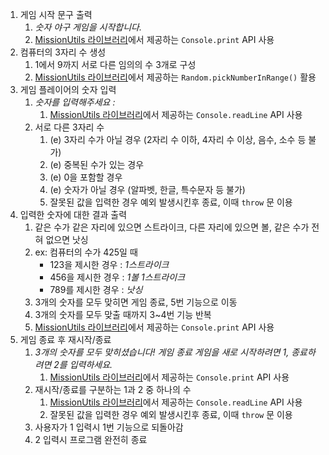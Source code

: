 1. 게임 시작 문구 출력
   1. _숫자 야구 게임을 시작합니다._
   2. [MissionUtils 라이브러리](https://github.com/woowacourse-projects/javascript-mission-utils#mission-utils)에서 제공하는 `Console.print` API 사용
2. 컴퓨터의 3자리 수 생성
   1. 1에서 9까지 서로 다른 임의의 수 3개로 구성
   2. [MissionUtils 라이브러리](https://github.com/woowacourse-projects/javascript-mission-utils#mission-utils)에서 제공하는 `Random.pickNumberInRange()` 활용
3. 게임 플레이어의 숫자 입력
   1. _숫자를 입력해주세요 :_
      1. [MissionUtils 라이브러리](https://github.com/woowacourse-projects/javascript-mission-utils#mission-utils)에서 제공하는 `Console.readLine` API 사용
   2. 서로 다른 3자리 수
      1. (e) 3자리 수가 아닐 경우 (2자리 수 이하, 4자리 수 이상, 음수, 소수 등 불가)
      2. (e) 중복된 수가 있는 경우
      3. (e) 0을 포함할 경우
      4. (e) 숫자가 아닐 경우 (알파벳, 한글, 특수문자 등 불가)
      5. 잘못된 값을 입력한 경우 예외 발생시킨후 종료, 이때 `throw` 문 이용
4. 입력한 숫자에 대한 결과 출력
   1. 같은 수가 같은 자리에 있으면 스트라이크, 다른 자리에 있으면 볼, 같은 수가 전혀 없으면 낫싱
   2. ex: 컴퓨터의 수가 425일 때
      - 123을 제시한 경우 : _1스트라이크_
      - 456을 제시한 경우 : _1볼 1스트라이크_
      - 789를 제시한 경우 : _낫싱_
   3. 3개의 숫자를 모두 맞히면 게임 종료, 5번 기능으로 이동
   4. 3개의 숫자를 모두 맞출 때까지 3~4번 기능 반복
   5. [MissionUtils 라이브러리](https://github.com/woowacourse-projects/javascript-mission-utils#mission-utils)에서 제공하는 `Console.print` API 사용
5. 게임 종료 후 재시작/종료
   1. _3개의 숫자를 모두 맞히셨습니다! 게임 종료_
      _게임을 새로 시작하려면 1, 종료하려면 2를 입력하세요._
      1. [MissionUtils 라이브러리](https://github.com/woowacourse-projects/javascript-mission-utils#mission-utils)에서 제공하는 `Console.print` API 사용
   2. 재시작/종료를 구분하는 1과 2 중 하나의 수
      1. [MissionUtils 라이브러리](https://github.com/woowacourse-projects/javascript-mission-utils#mission-utils)에서 제공하는 `Console.readLine` API 사용
      2. 잘못된 값을 입력한 경우 예외 발생시킨후 종료, 이때 `throw` 문 이용
   3. 사용자가 1 입력시 1번 기능으로 되돌아감
   4. 2 입력시 프로그램 완전히 종료
